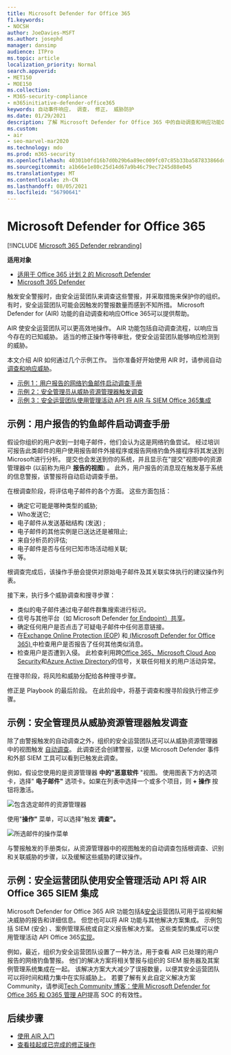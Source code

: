 ```yaml
---
title: Microsoft Defender for Office 365
f1.keywords:
- NOCSH
author: JoeDavies-MSFT
ms.author: josephd
manager: dansimp
audience: ITPro
ms.topic: article
localization_priority: Normal
search.appverid:
- MET150
- MOE150
ms.collection:
- M365-security-compliance
- m365initiative-defender-office365
keywords: 自动事件响应， 调查， 修正， 威胁防护
ms.date: 01/29/2021
description: 了解 Microsoft Defender for Office 365 中的自动调查和响应功能Office 365
ms.custom:
- air
- seo-marvel-mar2020
ms.technology: mdo
ms.prod: m365-security
ms.openlocfilehash: 40301b0fd16b7d0b29b6a89ec009fc07c85b33ba587833866dd2e2b49741f85d
ms.sourcegitcommit: a1b66e1e80c25d14d67a9b46c79ec7245d88e045
ms.translationtype: MT
ms.contentlocale: zh-CN
ms.lasthandoff: 08/05/2021
ms.locfileid: "56790641"
---
```

# <a name="how-automated-investigation-and-response-works-in-microsoft-defender-for-office-365"></a>Microsoft Defender for Office 365

[!INCLUDE [Microsoft 365 Defender rebranding](../includes/microsoft-defender-for-office.md)]

**适用对象**
- [适用于 Office 365 计划 2 的 Microsoft Defender](defender-for-office-365.md)
- [Microsoft 365 Defender](../defender/microsoft-365-defender.md)

触发安全警报时，由安全运营团队来调查这些警报，并采取措施来保护你的组织。 有时，安全运营团队可能会因触发的警报数量而感到不知所措。 Microsoft Defender for (AIR) 功能的自动调查和响应Office 365可以提供帮助。

AIR 使安全运营团队可以更高效地操作。 AIR 功能包括自动调查流程，以响应当今存在的已知威胁。 适当的修正操作等待审批，使安全运营团队能够响应检测到的威胁。

本文介绍 AIR 如何通过几个示例工作。 当你准备好开始使用 AIR 时，请参阅自动 [调查和响应威胁](office-365-air.md)。

- [示例 1：用户报告的网络钓鱼邮件启动调查手册](#example-a-user-reported-phish-message-launches-an-investigation-playbook)
- [示例 2：安全管理员从威胁资源管理器触发调查](#example-a-security-administrator-triggers-an-investigation-from-threat-explorer)
- [示例 3：安全运营团队使用管理活动 API 将 AIR 与 SIEM Office 365集成](#example-a-security-operations-team-integrates-air-with-their-siem-using-the-office-365-management-activity-api)

## <a name="example-a-user-reported-phish-message-launches-an-investigation-playbook"></a>示例：用户报告的钓鱼邮件启动调查手册

假设你组织的用户收到一封电子邮件，他们会认为这是网络钓鱼尝试。 经过培训可报告此类邮件的用户使用报告邮件外接程序或[](enable-the-report-message-add-in.md)报告网络钓鱼外接程序将其发送到 Microsoft[](enable-the-report-phish-add-in.md)进行分析。 提交也会发送到你的系统，并且显示在"提交"视图中的资源管理器中 (以前称为用户 **报告的视图**) 。 此外，用户报告的消息现在触发基于系统的信息警报，该警报将自动启动调查手册。

在根调查阶段，将评估电子邮件的各个方面。 这些方面包括：

- 确定它可能是哪种类型的威胁;
- Who发送它;
- 电子邮件从发送基础结构 (发送) ;
- 电子邮件的其他实例是已送达还是被阻止;
- 来自分析员的评估;
- 电子邮件是否与任何已知市场活动相关联;
- 等。

根调查完成后，该操作手册会提供对原始电子邮件及其关联实体执行的建议操作列表。

接下来，执行多个威胁调查和搜寻步骤：

- 类似的电子邮件通过电子邮件群集搜索进行标识。
- 信号与其他平台（如 Microsoft Defender [for Endpoint）共享](/windows/security/threat-protection/microsoft-defender-atp/microsoft-defender-advanced-threat-protection)。
- 确定任何用户是否点击了可疑电子邮件中任何恶意链接。
- 在[Exchange Online Protection (EOP](exchange-online-protection-overview.md)) 和[ (Microsoft Defender for Office 365) ](defender-for-office-365.md)中检查用户是否报告了任何其他类似消息。
- 检查用户是否遭到入侵。 此检查利用跨[Office 365、Microsoft Cloud App Security](/cloud-app-security)和[Azure Active Directory](/azure/active-directory)的信号，关联任何相关的用户活动异常。

在搜寻阶段，将风险和威胁分配给各种搜寻步骤。

修正是 Playbook 的最后阶段。 在此阶段中，将基于调查和搜寻阶段执行修正步骤。

## <a name="example-a-security-administrator-triggers-an-investigation-from-threat-explorer"></a>示例：安全管理员从威胁资源管理器触发调查

除了由警报触发的自动调查之外，组织的安全运营团队还可以从威胁资源管理器 中的视图触发 [自动调查](threat-explorer.md)。  此调查还会创建警报，以便 Microsoft Defender 事件和外部 SIEM 工具可以看到已触发此调查。

例如，假设您使用的是资源管理器 **中的"恶意软件** "视图。 使用图表下方的选项卡，选择" **电子邮件"** 选项卡。如果在列表中选择一个或多个项目，则 **+ 操作** 按钮将激活。

![包含选定邮件的资源管理器](../../media/Explorer-Malware-Email-ActionsInvestigate.png)

使用"**操作"** 菜单，可以选择"触发 **调查"。**

![所选邮件的操作菜单](../../media/explorer-malwareview-selectedemails-actions.jpg)

与警报触发的手册类似，从资源管理器中的视图触发的自动调查包括根调查、识别和关联威胁的步骤，以及缓解这些威胁的建议操作。

## <a name="example-a-security-operations-team-integrates-air-with-their-siem-using-the-office-365-management-activity-api"></a>示例：安全运营团队使用安全管理活动 API 将 AIR Office 365 SIEM 集成

Microsoft Defender for Office 365 AIR 功能包括&[安全](air-view-investigation-results.md)运营团队可用于监视和解决威胁的报告和详细信息。 但您也可以将 AIR 功能与其他解决方案集成。 示例包括 SIEM (安全) 、案例管理系统或自定义报告解决方案。 这些类型的集成可以使用管理活动 API Office 365[实现](/office/office-365-management-api/office-365-management-activity-api-reference)。

例如，最近，组织为安全运营团队设置了一种方法，用于查看 AIR 已处理的用户报告的网络钓鱼警报。 他们的解决方案将相关警报与组织的 SIEM 服务器及其案例管理系统集成在一起。 该解决方案大大减少了误报数量，以便其安全运营团队可以将时间和精力集中在实际威胁上。 若要了解有关此自定义解决方案Community，请参阅[Tech Community 博客：使用 Microsoft Defender for Office 365 和 O365 管理 API](https://techcommunity.microsoft.com/t5/microsoft-security-and/improve-the-effectiveness-of-your-soc-with-office-365-atp-and/ba-p/1525185)提高 SOC 的有效性。

## <a name="next-steps"></a>后续步骤

- [使用 AIR 入门](office-365-air.md)
- [查看挂起或已完成的修正操作](air-review-approve-pending-completed-actions.md)